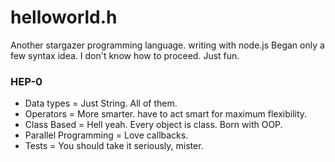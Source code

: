 helloworld.h
=

Another stargazer programming language. writing with node.js
Began only a few syntax idea. I don't know how to proceed. Just fun.

### HEP-0 ###

 *  Data types = Just String. All of them.
 *  Operators = More smarter. have to act smart for maximum flexibility.
 *  Class Based = Hell yeah. Every object is class. Born with OOP.
 *  Parallel Programming = Love callbacks.
 *  Tests = You should take it seriously, mister.
